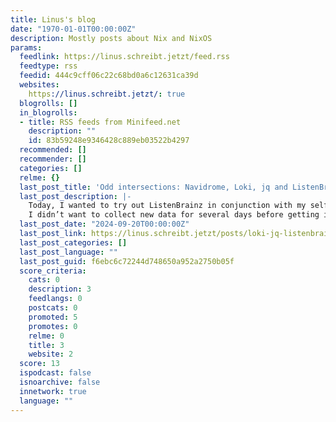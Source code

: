 ```yaml
---
title: Linus's blog
date: "1970-01-01T00:00:00Z"
description: Mostly posts about Nix and NixOS
params:
  feedlink: https://linus.schreibt.jetzt/feed.rss
  feedtype: rss
  feedid: 444c9cff06c22c68bd0a6c12631ca39d
  websites:
    https://linus.schreibt.jetzt/: true
  blogrolls: []
  in_blogrolls:
  - title: RSS feeds from Minifeed.net
    description: ""
    id: 83b59248e9346428c889eb03522b4297
  recommended: []
  recommender: []
  categories: []
  relme: {}
  last_post_title: 'Odd intersections: Navidrome, Loki, jq and ListenBrainz'
  last_post_description: |-
    Today, I wanted to try out ListenBrainz in conjunction with my self-hosted Navidrome music server.
    I didn’t want to collect new data for several days before getting interesting suggestions from
  last_post_date: "2024-09-20T00:00:00Z"
  last_post_link: https://linus.schreibt.jetzt/posts/loki-jq-listenbrainz.html
  last_post_categories: []
  last_post_language: ""
  last_post_guid: f6ebc6c72244d748650a952a2750b05f
  score_criteria:
    cats: 0
    description: 3
    feedlangs: 0
    postcats: 0
    promoted: 5
    promotes: 0
    relme: 0
    title: 3
    website: 2
  score: 13
  ispodcast: false
  isnoarchive: false
  innetwork: true
  language: ""
---
```

